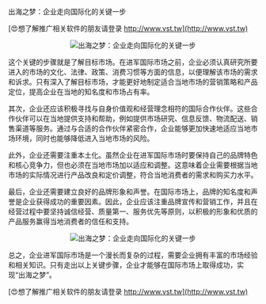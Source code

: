 出海之梦：企业走向国际化的关键一步

[😍想了解推广相关软件的朋友请登录 http://www.vst.tw](http://www.vst.tw)

 <center><img src="https://vst.tw/MP4/tuiguang/png/7.png" alt="出海之梦：企业走向国际化的关键一步"></center>

这个关键的步骤就是了解目标市场。在进军国际市场之前，企业必须认真研究所要进入的市场的文化、法律、政策、消费习惯等方面的信息，以便理解该市场的需求和诉求。只有深入了解目标市场，才能更好地制定适合当地市场的营销策略和产品定位，提高企业在当地的知名度和市场占有率。

其次，企业还应该积极寻找与自身价值观和经营理念相符的国际合作伙伴。这些合作伙伴可以在当地提供支持和帮助，例如提供市场研究、信息反馈、物流配送、销售渠道等服务。通过与合适的合作伙伴紧密合作，企业能够更加快速地适应当地市场环境，同时也能够降低进入当地市场的风险。

此外，企业还需要注重本土化。虽然企业在进军国际市场时要保持自己的品牌特色和核心竞争力，但也必须在当地市场加以适应和调整。这意味着企业需要根据当地市场的实际情况进行产品改良和定价调整，符合当地消费者的需求和购买力水平。

最后，企业还需要建立良好的品牌形象和声誉。在国际市场上，品牌的知名度和声誉是企业获得成功的重要因素。因此，企业应该注重品牌宣传和营销工作，并且在经营过程中要坚持诚信经营、质量第一、服务优先等原则，以积极的形象和优质的产品服务赢得当地消费者的信任和支持。

 <center><img src="https://vst.tw/MP4/tuiguang/png/6.png" alt="出海之梦：企业走向国际化的关键一步"></center>

总之，企业进军国际市场是一个漫长而复杂的过程，需要企业拥有丰富的市场经验和相关知识。只有走出以上关键步骤，企业才能够在国际市场上取得成功，实现“出海之梦”。

[😍想了解推广相关软件的朋友请登录 http://www.vst.tw](http://www.vst.tw)



